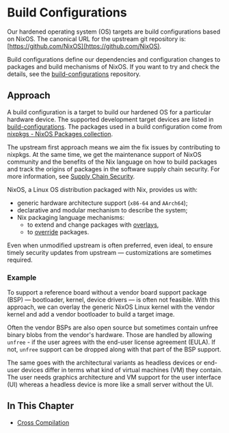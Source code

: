 # Build Configurations

Our hardened operating system (OS) targets are build configurations based on NixOS. The canonical URL for the upstream git repository is: [https://github.com/NixOS](https://github.com/NixOS).

Build configurations define our dependencies and configuration changes to packages and build mechanisms of NixOS. If you want to try and check the details, see the [build-configurations](https://github.com/tiiuae/build-configurations/) repository.

## Approach

A build configuration is a target to build our hardened OS for a particular hardware device. The supported development target devices are listed in [build-configurations](https://github.com/tiiuae/build-configurations/). The packages used in a build configuration come from [nixpkgs - NixOS Packages collection](https://github.com/NixOS/nixpkgs).

The upstream first approach means we aim the fix issues by contributing to nixpkgs. At the same time, we get the maintenance support of NixOS community and the benefits of the Nix language on how to build packages and track the origins of packages in the software supply chain security. For more information, see [Supply Chain Security](scs/scs.md).

NixOS, a Linux OS distribution packaged with Nix, provides us with:
- generic hardware architecture support (``x86-64`` and ``AArch64``);
- declarative and modular mechanism to describe the system;
- Nix packaging language mechanisms:
  - to extend and change packages with [overlays](https://nixos.wiki/wiki/Overlays),
  - to [override](https://nixos.org/guides/nix-pills/override-design-pattern.html) packages.

Even when unmodified upstream is often preferred, even ideal, to ensure timely security updates from upstream — customizations are sometimes required.

### Example

To support a reference board without a vendor board support package (BSP) — bootloader, kernel, device drivers — is often not feasible. With this approach, we can overlay the generic NixOS Linux kernel with the vendor kernel and add a vendor bootloader to build a target image.

Often the vendor BSPs are also open source but sometimes contain unfree binary blobs from the vendor's hardware. Those are handled by allowing ``unfree`` - if the user agrees with the end-user license agreement (EULA). If not, ``unfree`` support can be dropped along with that part of the BSP support.

The same goes with the architectural variants as headless devices or end-user devices differ in terms what kind of virtual machines (VM) they contain. The user needs graphics architecture and VM support for the user interface (UI) whereas a headless device is more like a small server without the UI.


## In This Chapter

- [Cross Compilation](../build_config/cross_compilation.md)
